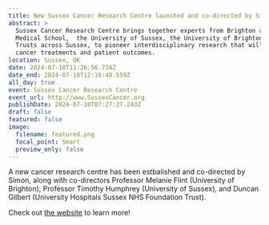 ```yaml
---
title: New Sussex Cancer Research Centre launched and co-directed by Simon Mitchell
abstract: >
  Sussex Cancer Research Centre brings together experts from Brighton and Sussex
  Medical School,  the University of Sussex, the University of Brighton, and NHS
  Trusts across Sussex, to pioneer interdisciplinary research that will improve
  cancer treatments and patient outcomes.
location: Sussex, UK
date: 2024-07-10T11:26:56.734Z
date_end: 2024-07-10T12:16:48.559Z
all_day: true
event: Sussex Cancer Research Centre
event_url: http://www.SussexCancer.org
publishDate: 2024-07-10T07:27:27.243Z
draft: false
featured: false
image:
  filename: featured.png
  focal_point: Smart
  preview_only: false
---
```

A new cancer research centre has been estbalished and co-directed by Simon, along with co-directors Professor Melanie Flint (University of Brighton), Professor Timothy Humphrey (University of Sussex), and Duncan Gilbert (University Hospitals Sussex NHS Foundation Trust).

Check out [the website](http://www.sussexCancer.org) to learn more!
